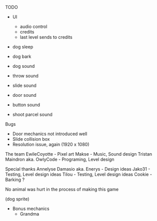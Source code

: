 TODO
- UI
    - audio control
    - credits
    - last level sends to credits

- dog sleep
- dog bark

- dog sound
- throw sound
- slide sound
- door sound
- button sound
- shoot parcel sound

Bugs
- Door mechanics not introduced well
- Slide collision box
- Resolution issue, again (1920 x 1080)

The team
EwileCoyotte - Pixel art
Makse - Music, Sound design
Tristan Maindron aka. OwlyCode - Programing, Level design

Special thanks
Annelyse Damasio aka. Enerys - Design ideas
Jako31 - Testing, Level design ideas
Tilou - Testing, Level design ideas
Cookie - Barking ?

No animal was hurt in the process of making this game

(dog sprite)



- Bonus mechanics
    - Grandma